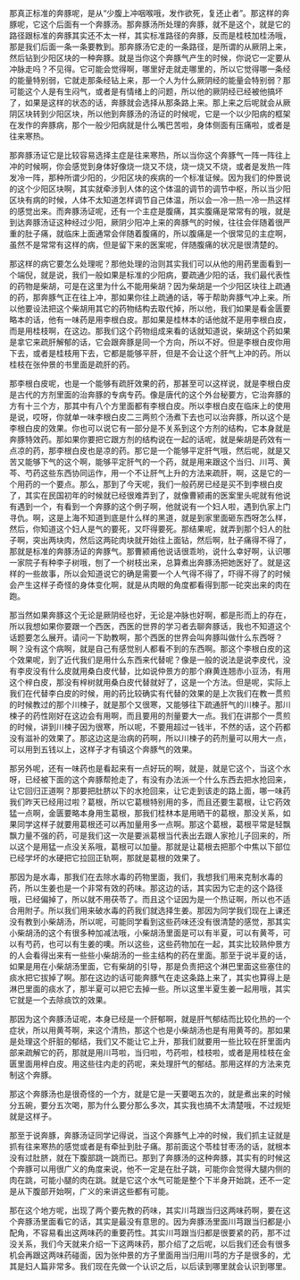那真正标准的奔豚呢，是从“少腹上冲咽喉哦，发作欲死，复还止者”。那这样的奔豚呢，它这个后面有一个奔豚汤。那奔豚汤所处理的奔豚，就不是这个，就是它的路径跟标准的奔豚其实还不太一样，其实标准路径的奔豚，反而是桂枝加桂汤哦，那是我们后面一条一条要教到。那奔豚汤它走的一条路径，是所谓的从厥阴上来，然后钻到少阳区块的一种奔豚。就是当你这个奔豚气产生的时候，你说它一定要从冲脉走吗？不见得。它可能会觉得啊，哪里好走就走哪里的，所以它觉得哪一条经的能量特别弱，它就走那条经钻上来，那一个人为什么厥阴经的能量会特别弱？那可能这个人是有生闷气，或者是有情绪上的问题，所以他的厥阴经已经被他搞坏了，如果是这样的状态的话，奔豚就会选择从那条路上来。那上来之后呢就会从厥阴区块转到少阳区块，所以他到奔豚汤的汤证的时候呢，它是一个以少阳病的框架在发作的奔豚病，那个一般少阳病就是什么嘴巴苦啦，身体侧面有压痛啦，或者是往来寒热。

那奔豚汤证它是比较容易选择主症是往来寒热，所以当你这个奔豚气一阵一阵往上冲的时候啊，你会感觉到身体好像烧一烧又不烧，烧一烧又不烧，或者是发热一阵发冷一阵，那种所谓少阳的，少阳区块的疾病的一个标准证候。因为我们的仲景说的这个少阳区块啊，其实就牵涉到人体的这个体温的调节的调节中枢，所以当少阳区块有病的时候，人体不太知道怎样调节自己体温，所以会一冷一热一冷一热这样的感觉出来。而奔豚汤证呢，还有一个主症是腹痛，其实腹痛是常常有的哦，就是到达奔豚汤证这种经过少阳，厥阴少阳冲上来的奔豚气的时候，往往会伴随着很严重的肚子痛，就临床上面通常会伴随着腹痛的，所以腹痛是一个很常见的主症啊，虽然不是常常有这样的病，但是留下来的医案呢，伴随腹痛的状况是很清楚的。

那这样的病它要怎么处理呢？那他处理的治则其实我们可以从他的用药里面看到一个端倪，就是说，我们一般如果是标准的少阳病，要疏通少阳的话，我们最代表性的药物是柴胡，可是在这里为什么不能用柴胡？因为柴胡是一个少阳区块往上疏通的药，那奔豚气正在往上冲，那如果你往上疏通的话，等于帮助奔豚气冲上来。所以他要设法把这个柴胡用其它的药物结构去取代掉，所以他，我们如果是看金匮要略本的话，他有一味药是用李根白皮。那如果是桂林本的话他就不是用李根白皮，而是用桂枝啊，在这边。那我们这个药物组成来看的话就知道说，柴胡这个药如果是拿它来疏肝解郁的话，它会跟奔豚是同一个方向，所以不好。但是李根白皮你用下去，或者是桂枝用下去，它都是能够平肝，但是不会让这个肝气上冲的药。所以桂枝在张仲景的书里面是疏肝的药。

那李根白皮呢，也是一个能够有疏肝效果的药，那甚至可以这样说，就是李根白皮是古代的方剂里面的治奔豚的专病专药。像是唐代的这个外台秘要方，它治奔豚的方有十三个方，那其中有八个方里面都有李根白皮。所以李根白皮在临床上的使用是说，哎呀，你就单一味李根白皮二三两煎个汤煮下去也可以治奔豚，所以这个是李根白皮的效果。你也可以说它有一部分是不关系到这个方剂的结构，它本身就是奔豚特效药。那如果你要把它跟方剂的结构说在一起的话呢，就是柴胡是药效有一点凉的药，那李根白皮也是凉的药。那它是一个能够平定肝气哦，然后呢，就是又苦又能够下气的这个啊，能够平定肝气的一个药，就是用来跟这个当归、川芎、黄芩、芍药这些东西协同运作，用一个不让肝气上升的方法来疏肝，啊，这是它的一个用药的一个要点。那么，那到了今天呢，我们一般药房已经是买不到李根白皮了，其实在民国初年的时候就已经很难弄到了，就像曹颍甫的医案里头呢就有他说有遇到一个，有看到一个奔豚的这个例子啊，他就说有一个妇人啦，遇到仇家上门寻仇。啊，这是上海不知道到底是什么样的黑道，就是到家里面砸东西呀怎么样，然后，你知道这个妇人是气的要死，又吓得要死。那结果呢，就弄到那个妇人的肚子啊，突出两块肉，然后这两砣肉块就开始往上面钻，然后啊，肚子痛得不得了，那就是标准的奔豚汤证的奔豚气。那曹颍甫他说话很乖哟，说什么幸好啊，认识哪一家院子有种李子树哦，刨了一个树枝出来，总算煮出奔豚汤把她医好了。就是这样的一些故事，所以会知道说它的确是需要一个人气得不得了，吓得不得了的时候会产生这样子奇怪的身体变化啊，就是从肉眼的角度都看得到那一砣突出来的肉在跑。

那当然如果奔豚这个无论是厥阴经也好，无论是冲脉也好啊，都是形而上的存在，所以我想如果你要跟一个西医，西医的世界的学习者去聊奔豚话，我也不知道这个话题要怎么展开。请问一下助教啊，那个西医的世界会叫奔豚叫做什么东西呀？啊？没有这个病啊，就是自己有感觉别人都看不到的东西啊。那这个李根白皮的这个效果呢，到了近代我们是用什么东西来代替呢？像是一般的说法是说李皮代，没有李皮没有什么皮就用桑白皮代替，比如说仲景方的那个麻黄连翘赤小豆汤，有用这个梓白皮，那没有梓树就用桑白皮代替就好了，这是一个方法。但是呢，实际上我们在代替李白皮的时候，用的药比较确实有代替的效果的是上次我们在教一贯煎的时候教过的那个川楝子，就是那个又很寒，又能够往下疏通肝气的川楝子。那川楝子的药性刚好在这边会有用啊，而且要用的剂量要大一点。我们在讲那个一贯煎的时候，讲到川楝子因为很寒，所以呢，不要用超过一钱半，不然的话，这个药都没有滋补的效果了。那这边这是治病的药啊，所以川楝子的药剂量可以用大一点，可以用到五钱以上，这样子才有镇这个奔豚气的效果。

那另外呢，还有一味药也是看起来有一点好玩的啊，就是，就是它这个，当这个水呀，已经被下面的这个奔豚帮抢走了，有没有办法派一个什么东西去把水抢回来，让它回归正道啊？那要把肚脐以下的水抢回来，让它走到该走的路上面，哪一味药我们昨天已经用过啦？葛根，所以它葛根特别用的多，而且还要生葛根，让它药效猛一点啊，金匮要略本身用生葛根，那我们桂林本是用晒干的葛根，那没关系，如果同学这样子就要用葛根还可以再加量用多一点啊。那这个葛根，葛根平常是轻飘飘力量不强的药，可是我们这一次是要派葛根当代表出去跟人家抢儿子回来的，所以这个是用猛一点没关系哦，葛根可以加量。那就是让葛根去把那个中焦以下部位已经学坏的水硬把它拉回正轨啊，那就是葛根的效果了。

那因为是水毒，那我们在去除水毒的药物里面，我们，我想我们用来克制水毒的药，所以生姜也是一个非常有效的药味。那这边的话，其实因为它走的这个路径哦，已经偏掉了，所以就不用茯苓了。而且这个证因为是一个热证啊，所以也不适合用附子。所以我们用来破水毒的药我们就选择生姜。那因为同学我们现在上课还没有教到小柴胡汤，所以呢，可能同学看到这些药味还没有很清楚的感觉，那其实小柴胡汤的这个有很多种加减法哦，小柴胡汤里面是可以有半夏，可以有黄芩，可以有芍药，也可以有生姜的噢。所以这些，这些药物加在一起，其实比较熟仲景方的人会看得出来有一些些小柴胡汤的一些主结构的药在里面。那至于说半夏的话，如果是用在小柴胡汤里面，它有柴胡的引导，那是负责把这个淋巴里面这些塞住的痰水把它拔掉了啊。那在这边的话可能奔豚气在走这条路上来了，其实也算得上是淋巴里面的痰水了，那半夏可以把它去掉一些。所以这里半夏生姜一起用哦，其实它就是一个去除痰饮的效果。

那因为这个奔豚汤证呢，本身已经是一个肝郁啊，就是肝气郁结而比较化热的一个症状，所以用黄芩啊，来这个清热，那这个也是小柴胡汤也是有用黄芩的。那如果是处理这个肝脏的郁结，我们又不能让它上升，那我们就要用一些比较在肝里面内部来疏解它的药，那就是用川芎啦，当归啦，芍药啦，桂枝啦，或者是用桂枝在金匮里面用梓白皮。用这些往内走的药呢，来处理肝气的郁结。那用这样的方法来克制这个奔豚。

那这个奔豚汤也是很奇怪的一个方，就是它是一天要喝五次的，就是煮出来的时候分五碗，要分五次喝，那为什么要分那么多次，其实我也搞不太清楚哦，不过规矩就是这样子。

那至于说奔豚，奔豚汤证同学记得说，当这个奔豚气上冲的时候，我们抓主证就是抓有往来寒热的感觉或者是有牵扯到肚子痛。那前面这个苓桂甘枣汤的话，就根本没有过肚脐，就在下腹部跳一跳而已。那到了奔豚汤的这种奔豚，其实有的时候这个奔豚可以用很广义的角度来说，他不一定是在肚子跳，可能你会觉得大腿内侧的肉在跳，可能小腿的肉在跳。就是它这个水气可能是整个下半身开始跳，还不一定是从下腹部开始啊，广义的来讲这些都有可能。

那在这个地方呢，出现了两个要先教的药味，其实川芎跟当归这两味药啊，要在这个奔豚汤里面看它的话，其实是最没有意思的。因为奔豚汤里面川芎跟当归都是小配角，不容易看出这两味药的重要药性。其实川芎跟当归都是很要紧的药，那不过没关系，我们今天就来介绍一下这两味药，那介绍了之后呢，以后我们还会有很多机会再跟这两味药碰面，因为张仲景的方子里面用当归用川芎的方子是很多的，尤其是妇人篇非常多。我们现在先做一个认识之后，以后读到哪里就会认识到哪里。
